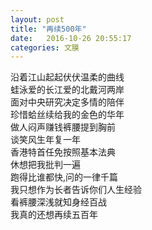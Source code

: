 ```yaml
---
layout: post
title: "再续500年"
date:   2016-10-26 20:55:17
categories: 文膜
---
```


沿着江山起起伏伏温柔的曲线<br/>
蛙泳爱的长江爱的北戴河两岸<br/>
面对中央研究决定多情的陪伴<br/>
珍惜蛤丝续给我的金色的华年<br/>
做人闷声赚钱裤腰提到胸前<br/>
谈笑风生年复一年<br/>
香港特首任免按照基本法典<br/>
休想把我批判一遍<br/>
跑得比谁都快,问的一律千篇<br/>
我只想作为长者告诉你们人生经验<br/>
看裤腰深浅就知身经百战<br/>
我真的还想再续五百年<br/>
